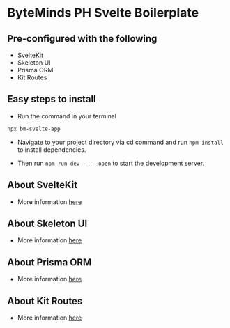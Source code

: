 # ByteMinds PH Svelte Boilerplate

## Pre-configured with the following

- SvelteKit
- Skeleton UI
- Prisma ORM
- Kit Routes

## Easy steps to install

- Run the command in your terminal

```bash
npx bm-svelte-app
```

- Navigate to your project directory via cd command and run `npm install` to install dependencies.

- Then run `npm run dev -- --open` to start the development server.

## About SvelteKit

- More information [here](https://kit.svelte.dev/docs/introduction)

## About Skeleton UI

- More information [here](https://www.skeleton.dev/)

## About Prisma ORM

- More information [here](https://www.prisma.io/)

## About Kit Routes

- More information [here](https://www.kitql.dev/docs)
